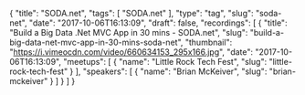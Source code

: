 {
  "title": "SODA.net",
  "tags": [
    "SODA.net"
  ],
  "type": "tag",
  "slug": "soda-net",
  "date": "2017-10-06T16:13:09",
  "draft": false,
  "recordings": [
    {
      "title": "Build a Big Data .Net MVC App in 30 mins - SODA.net",
      "slug": "build-a-big-data-net-mvc-app-in-30-mins-soda-net",
      "thumbnail": "https://i.vimeocdn.com/video/660634153_295x166.jpg",
      "date": "2017-10-06T16:13:09",
      "meetups": [
        {
          "name": "Little Rock Tech Fest",
          "slug": "little-rock-tech-fest"
        }
      ],
      "speakers": [
        {
          "name": "Brian McKeiver",
          "slug": "brian-mckeiver"
        }
      ]
    }
  ]
}